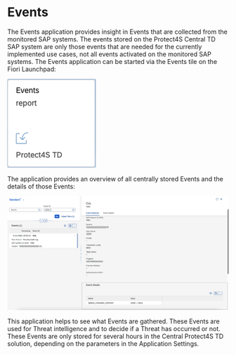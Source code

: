 # Events

The Events application provides insight in Events that are collected from the monitored SAP systems. The events stored on the Protect4S Central TD SAP system are only those events that are needed for the currently implemented use cases, not all events activated on the monitored SAP systems. The Events application can be started via the Events tile on the Fiori Launchpad:

![](<../.gitbook/assets/image (21).png>)

The application provides an overview of all centrally stored Events and the details of those Events:

![](<../.gitbook/assets/image (59) (1).png>)

This application helps to see what Events are gathered. These Events are used for Threat intelligence and to decide if a Threat has occurred or not. These Events are only stored for several hours in the Central Protect4S TD solution, depending on the parameters in the Application Settings.
